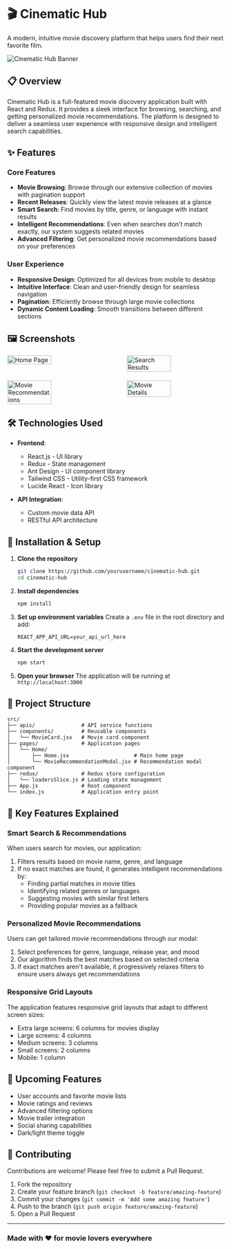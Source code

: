 # 🎬 Cinematic Hub

A modern, intuitive movie discovery platform that helps users find their next favorite film.

![Cinematic Hub Banner](https://via.placeholder.com/1200x300)

## 📋 Overview

Cinematic Hub is a full-featured movie discovery application built with React and Redux. It provides a sleek interface for browsing, searching, and getting personalized movie recommendations. The platform is designed to deliver a seamless user experience with responsive design and intelligent search capabilities.

## ✨ Features

### Core Features
- **Movie Browsing**: Browse through our extensive collection of movies with pagination support
- **Recent Releases**: Quickly view the latest movie releases at a glance
- **Smart Search**: Find movies by title, genre, or language with instant results
- **Intelligent Recommendations**: Even when searches don't match exactly, our system suggests related movies
- **Advanced Filtering**: Get personalized movie recommendations based on your preferences

### User Experience
- **Responsive Design**: Optimized for all devices from mobile to desktop
- **Intuitive Interface**: Clean and user-friendly design for seamless navigation
- **Pagination**: Efficiently browse through large movie collections
- **Dynamic Content Loading**: Smooth transitions between different sections

## 🖼️ Screenshots

<div style="display: flex; justify-content: space-between;">
  <img src="https://via.placeholder.com/400x225" alt="Home Page" width="45%">
  <img src="https://via.placeholder.com/400x225" alt="Search Results" width="45%">
</div>
<div style="display: flex; justify-content: space-between; margin-top: 20px;">
  <img src="https://via.placeholder.com/400x225" alt="Movie Recommendations" width="45%">
  <img src="https://via.placeholder.com/400x225" alt="Movie Details" width="45%">
</div>

## 🛠️ Technologies Used

- **Frontend**:
  - React.js - UI library
  - Redux - State management
  - Ant Design - UI component library
  - Tailwind CSS - Utility-first CSS framework
  - Lucide React - Icon library

- **API Integration**:
  - Custom movie data API
  - RESTful API architecture

## 🚀 Installation & Setup

1. **Clone the repository**
   ```bash
   git clone https://github.com/yourusername/cinematic-hub.git
   cd cinematic-hub
   ```

2. **Install dependencies**
   ```bash
   npm install
   ```

3. **Set up environment variables**
   Create a `.env` file in the root directory and add:
   ```
   REACT_APP_API_URL=your_api_url_here
   ```

4. **Start the development server**
   ```bash
   npm start
   ```

5. **Open your browser**
   The application will be running at `http://localhost:3000`

## 📂 Project Structure

```
src/
├── apis/               # API service functions
├── components/         # Reusable components
│   └── MovieCard.jsx   # Movie card component
├── pages/              # Application pages
│   └── Home/
│       ├── Home.jsx                     # Main home page
│       └── MovieRecommendationModal.jsx # Recommendation modal component
├── redux/              # Redux store configuration
│   └── loadersSlice.js # Loading state management
├── App.js              # Root component
└── index.js            # Application entry point
```

## 🌟 Key Features Explained

### Smart Search & Recommendations

When users search for movies, our application:
1. Filters results based on movie name, genre, and language
2. If no exact matches are found, it generates intelligent recommendations by:
   - Finding partial matches in movie titles
   - Identifying related genres or languages
   - Suggesting movies with similar first letters
   - Providing popular movies as a fallback

### Personalized Movie Recommendations

Users can get tailored movie recommendations through our modal:
1. Select preferences for genre, language, release year, and mood
2. Our algorithm finds the best matches based on selected criteria
3. If exact matches aren't available, it progressively relaxes filters to ensure users always get recommendations

### Responsive Grid Layouts

The application features responsive grid layouts that adapt to different screen sizes:
- Extra large screens: 6 columns for movies display
- Large screens: 4 columns
- Medium screens: 3 columns
- Small screens: 2 columns
- Mobile: 1 column

## 🔄 Upcoming Features

- User accounts and favorite movie lists
- Movie ratings and reviews
- Advanced filtering options
- Movie trailer integration
- Social sharing capabilities
- Dark/light theme toggle

## 🤝 Contributing

Contributions are welcome! Please feel free to submit a Pull Request.

1. Fork the repository
2. Create your feature branch (`git checkout -b feature/amazing-feature`)
3. Commit your changes (`git commit -m 'Add some amazing feature'`)
4. Push to the branch (`git push origin feature/amazing-feature`)
5. Open a Pull Request

---

### Made with ❤️ for movie lovers everywhere